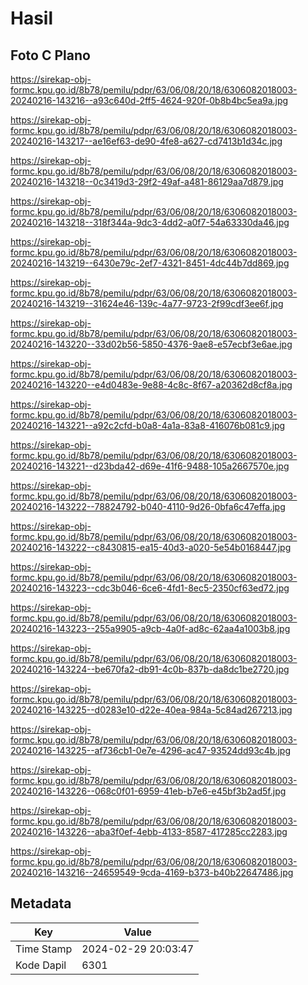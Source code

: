 # Hasil

## Foto C Plano

https://sirekap-obj-formc.kpu.go.id/8b78/pemilu/pdpr/63/06/08/20/18/6306082018003-20240216-143216--a93c640d-2ff5-4624-920f-0b8b4bc5ea9a.jpg

https://sirekap-obj-formc.kpu.go.id/8b78/pemilu/pdpr/63/06/08/20/18/6306082018003-20240216-143217--ae16ef63-de90-4fe8-a627-cd7413b1d34c.jpg

https://sirekap-obj-formc.kpu.go.id/8b78/pemilu/pdpr/63/06/08/20/18/6306082018003-20240216-143218--0c3419d3-29f2-49af-a481-86129aa7d879.jpg

https://sirekap-obj-formc.kpu.go.id/8b78/pemilu/pdpr/63/06/08/20/18/6306082018003-20240216-143218--318f344a-9dc3-4dd2-a0f7-54a63330da46.jpg

https://sirekap-obj-formc.kpu.go.id/8b78/pemilu/pdpr/63/06/08/20/18/6306082018003-20240216-143219--6430e79c-2ef7-4321-8451-4dc44b7dd869.jpg

https://sirekap-obj-formc.kpu.go.id/8b78/pemilu/pdpr/63/06/08/20/18/6306082018003-20240216-143219--31624e46-139c-4a77-9723-2f99cdf3ee6f.jpg

https://sirekap-obj-formc.kpu.go.id/8b78/pemilu/pdpr/63/06/08/20/18/6306082018003-20240216-143220--33d02b56-5850-4376-9ae8-e57ecbf3e6ae.jpg

https://sirekap-obj-formc.kpu.go.id/8b78/pemilu/pdpr/63/06/08/20/18/6306082018003-20240216-143220--e4d0483e-9e88-4c8c-8f67-a20362d8cf8a.jpg

https://sirekap-obj-formc.kpu.go.id/8b78/pemilu/pdpr/63/06/08/20/18/6306082018003-20240216-143221--a92c2cfd-b0a8-4a1a-83a8-416076b081c9.jpg

https://sirekap-obj-formc.kpu.go.id/8b78/pemilu/pdpr/63/06/08/20/18/6306082018003-20240216-143221--d23bda42-d69e-41f6-9488-105a2667570e.jpg

https://sirekap-obj-formc.kpu.go.id/8b78/pemilu/pdpr/63/06/08/20/18/6306082018003-20240216-143222--78824792-b040-4110-9d26-0bfa6c47effa.jpg

https://sirekap-obj-formc.kpu.go.id/8b78/pemilu/pdpr/63/06/08/20/18/6306082018003-20240216-143222--c8430815-ea15-40d3-a020-5e54b0168447.jpg

https://sirekap-obj-formc.kpu.go.id/8b78/pemilu/pdpr/63/06/08/20/18/6306082018003-20240216-143223--cdc3b046-6ce6-4fd1-8ec5-2350cf63ed72.jpg

https://sirekap-obj-formc.kpu.go.id/8b78/pemilu/pdpr/63/06/08/20/18/6306082018003-20240216-143223--255a9905-a9cb-4a0f-ad8c-62aa4a1003b8.jpg

https://sirekap-obj-formc.kpu.go.id/8b78/pemilu/pdpr/63/06/08/20/18/6306082018003-20240216-143224--be670fa2-db91-4c0b-837b-da8dc1be2720.jpg

https://sirekap-obj-formc.kpu.go.id/8b78/pemilu/pdpr/63/06/08/20/18/6306082018003-20240216-143225--d0283e10-d22e-40ea-984a-5c84ad267213.jpg

https://sirekap-obj-formc.kpu.go.id/8b78/pemilu/pdpr/63/06/08/20/18/6306082018003-20240216-143225--af736cb1-0e7e-4296-ac47-93524dd93c4b.jpg

https://sirekap-obj-formc.kpu.go.id/8b78/pemilu/pdpr/63/06/08/20/18/6306082018003-20240216-143226--068c0f01-6959-41eb-b7e6-e45bf3b2ad5f.jpg

https://sirekap-obj-formc.kpu.go.id/8b78/pemilu/pdpr/63/06/08/20/18/6306082018003-20240216-143226--aba3f0ef-4ebb-4133-8587-417285cc2283.jpg

https://sirekap-obj-formc.kpu.go.id/8b78/pemilu/pdpr/63/06/08/20/18/6306082018003-20240216-143216--24659549-9cda-4169-b373-b40b22647486.jpg


## Metadata

| Key        | Value               |
| ---------- | ------------------- |
| Time Stamp | 2024-02-29 20:03:47 |
| Kode Dapil | 6301                |



